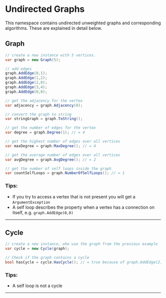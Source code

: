 # Undirected Graphs

This namespace contains undirected unweighted graphs and corresponding algorithms. These are explained in detail below.

## Graph

```csharp
// create a new instance with 5 vertices.
var graph = new Graph(5);

// add edges
graph.AddEdge(0,1);
graph.AddEdge(1,2);
graph.AddEdge(2,0);
graph.AddEdge(3,4);
graph.AddEdge(0,0);

// get the adjacency for the vertex
var adjacency = graph.Adjacency(0);

// convert the graph to string
var stringGraph = graph.ToString();

// get the number of edges for the vertex
var degree = graph.Degree(1); // = 4

// get the highest number of edges over all vertices
var maxDegree = graph.MaxDegree(); // = 4

// get the average number of edges over all vertices
var avgDegree = graph.AvgDegree(); // = 2

// get the number of self loops inside the graph
var countSelfLoops = graph.NumberOfSelfLoops(); // = 1
```

### Tips:

* If you try to access a vertex that is not present you will get a `ArgumentException`
* A self loop describes the property when a vertex has a connection on itself, e.g. `graph.AddEdge(0,0)`

--- 

## Cycle

```csharp
// create a new instance, whe use the graph from the previous example
var cycle = new Cycle(graph);

// Check if the graph contains a cycle
bool hasCycle = cycle.HasCycle(); // = true because of graph.AddEdge(2,0);
```

### Tips:

* A self loop is not a cycle

---


